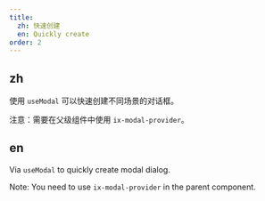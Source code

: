 ```yaml
---
title:
  zh: 快速创建
  en: Quickly create
order: 2
---
```


## zh

使用 `useModal` 可以快速创建不同场景的对话框。

注意：需要在父级组件中使用 `ix-modal-provider`。

## en

Via `useModal` to quickly create modal dialog.

Note: You need to use `ix-modal-provider` in the parent component.
